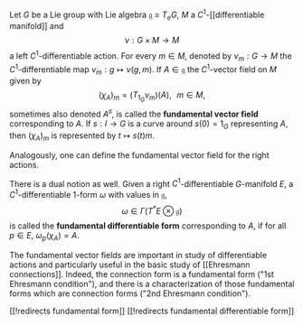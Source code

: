 Let $G$ be a Lie group with Lie algebra $\mathfrak{g}\cong T_e G$, $M$ a $C^1$-[[differentiable manifold]] and
$$
\nu : G\times M\to M
$$
a left $C^1$-differentiable action. For every $m\in M$, denoted by $\nu_m:G\to M$ the $C^1$-differentiable map $\nu_m:g\mapsto \nu(g,m)$. If $A\in\mathfrak{g}$ the $C^1$-vector field on $M$ given by 
$$
(\chi_A)_m = (T_{1_G}\nu_m)(A),\,\,\,\,m\in M,
$$ 
sometimes also denoted $A^\sharp$, is called the __fundamental vector field__ corresponding to $A$. If $s: I\to G$ is a curve around $s(0)=1_G$ representing $A$, then $(\chi_A)_m$ is represented by $t\mapsto s(t)m$. 

Analogously, one can define the fundamental vector field for the right actions.

There is a dual notion as well. Given a right $C^1$-differentiable $G$-manifold $E$, a $C^1$-differentiable 1-form $\omega$ with values in $\mathfrak{g}$,  
$$
\omega \in \Gamma (T^* E\otimes\mathfrak{g})
$$
is called the __fundamental differentiable form__ corresponding to $A$, if for all $p\in E$, $\omega_p(\chi_A) = A$. 

The fundamental vector fields are important in study of differentiable actions and particularly useful in the basic study of [[Ehresmann connections]]. Indeed, the connection form is a fundamental form ("1st Ehresmann condition"), and there is a characterization of those fundamental forms which are connection forms ("2nd Ehresmann condition").

[[!redirects fundamental form]]
[[!redirects fundamental differentiable form]]
